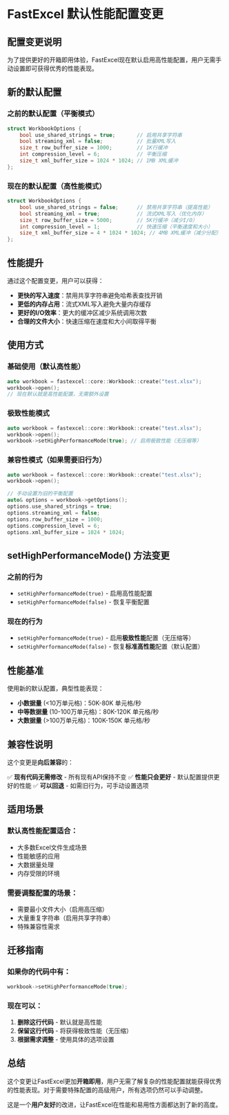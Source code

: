 # FastExcel 默认性能配置变更

## 配置变更说明

为了提供更好的开箱即用体验，FastExcel现在默认启用高性能配置，用户无需手动设置即可获得优秀的性能表现。

## 新的默认配置

### 之前的默认配置（平衡模式）
```cpp
struct WorkbookOptions {
    bool use_shared_strings = true;       // 启用共享字符串
    bool streaming_xml = false;           // 批量XML写入
    size_t row_buffer_size = 1000;        // 1K行缓冲
    int compression_level = 6;            // 平衡压缩
    size_t xml_buffer_size = 1024 * 1024; // 1MB XML缓冲
};
```

### 现在的默认配置（高性能模式）
```cpp
struct WorkbookOptions {
    bool use_shared_strings = false;      // 禁用共享字符串（提高性能）
    bool streaming_xml = true;            // 流式XML写入（优化内存）
    size_t row_buffer_size = 5000;        // 5K行缓冲（减少I/O）
    int compression_level = 1;            // 快速压缩（平衡速度和大小）
    size_t xml_buffer_size = 4 * 1024 * 1024; // 4MB XML缓冲（减少分配）
};
```

## 性能提升

通过这个配置变更，用户可以获得：

- **更快的写入速度**：禁用共享字符串避免哈希表查找开销
- **更低的内存占用**：流式XML写入避免大量内存缓存
- **更好的I/O效率**：更大的缓冲区减少系统调用次数
- **合理的文件大小**：快速压缩在速度和大小间取得平衡

## 使用方式

### 基础使用（默认高性能）
```cpp
auto workbook = fastexcel::core::Workbook::create("test.xlsx");
workbook->open();
// 现在默认就是高性能配置，无需额外设置
```

### 极致性能模式
```cpp
auto workbook = fastexcel::core::Workbook::create("test.xlsx");
workbook->open();
workbook->setHighPerformanceMode(true); // 启用极致性能（无压缩等）
```

### 兼容性模式（如果需要旧行为）
```cpp
auto workbook = fastexcel::core::Workbook::create("test.xlsx");
workbook->open();

// 手动设置为旧的平衡配置
auto& options = workbook->getOptions();
options.use_shared_strings = true;
options.streaming_xml = false;
options.row_buffer_size = 1000;
options.compression_level = 6;
options.xml_buffer_size = 1024 * 1024;
```

## setHighPerformanceMode() 方法变更

### 之前的行为
- `setHighPerformanceMode(true)` - 启用高性能配置
- `setHighPerformanceMode(false)` - 恢复平衡配置

### 现在的行为
- `setHighPerformanceMode(true)` - 启用**极致性能**配置（无压缩等）
- `setHighPerformanceMode(false)` - 恢复**标准高性能**配置（默认配置）

## 性能基准

使用新的默认配置，典型性能表现：

- **小数据量** (<10万单元格)：50K-80K 单元格/秒
- **中等数据量** (10-100万单元格)：80K-120K 单元格/秒
- **大数据量** (>100万单元格)：100K-150K 单元格/秒

## 兼容性说明

这个变更是**向后兼容**的：

✅ **现有代码无需修改** - 所有现有API保持不变
✅ **性能只会更好** - 默认配置提供更好的性能
✅ **可以回退** - 如需旧行为，可手动设置选项

## 适用场景

### 默认高性能配置适合：
- 大多数Excel文件生成场景
- 性能敏感的应用
- 大数据量处理
- 内存受限的环境

### 需要调整配置的场景：
- 需要最小文件大小（启用高压缩）
- 大量重复字符串（启用共享字符串）
- 特殊兼容性需求

## 迁移指南

### 如果你的代码中有：
```cpp
workbook->setHighPerformanceMode(true);
```

### 现在可以：
1. **删除这行代码** - 默认就是高性能
2. **保留这行代码** - 将获得极致性能（无压缩）
3. **根据需求调整** - 使用具体的选项设置

## 总结

这个变更让FastExcel更加**开箱即用**，用户无需了解复杂的性能配置就能获得优秀的性能表现。对于需要特殊配置的高级用户，所有选项仍然可以手动调整。

这是一个**用户友好**的改进，让FastExcel在性能和易用性方面都达到了新的高度。
